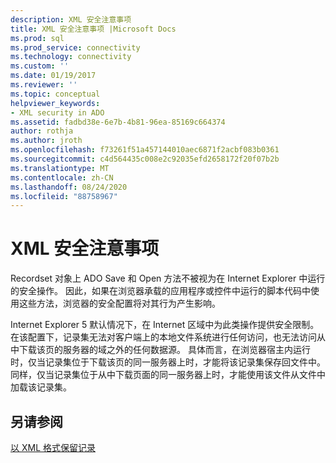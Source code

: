 ```yaml
---
description: XML 安全注意事项
title: XML 安全注意事项 |Microsoft Docs
ms.prod: sql
ms.prod_service: connectivity
ms.technology: connectivity
ms.custom: ''
ms.date: 01/19/2017
ms.reviewer: ''
ms.topic: conceptual
helpviewer_keywords:
- XML security in ADO
ms.assetid: fadbd38e-6e7b-4b81-96ea-85169c664374
author: rothja
ms.author: jroth
ms.openlocfilehash: f73261f51a457144010aec6871f2acbf083b0361
ms.sourcegitcommit: c4d564435c008e2c92035efd2658172f20f07b2b
ms.translationtype: MT
ms.contentlocale: zh-CN
ms.lasthandoff: 08/24/2020
ms.locfileid: "88758967"
---
```

# <a name="xml-security-considerations"></a>XML 安全注意事项
Recordset 对象上 ADO Save 和 Open 方法不被视为在 Internet Explorer 中运行的安全操作。 因此，如果在浏览器承载的应用程序或控件中运行的脚本代码中使用这些方法，浏览器的安全配置将对其行为产生影响。  
  
 Internet Explorer 5 默认情况下，在 Internet 区域中为此类操作提供安全限制。 在该配置下，记录集无法对客户端上的本地文件系统进行任何访问，也无法访问从中下载该页的服务器的域之外的任何数据源。 具体而言，在浏览器宿主内运行时，仅当记录集位于下载该页的同一服务器上时，才能将该记录集保存回文件中。 同样，仅当记录集位于从中下载页面的同一服务器上时，才能使用该文件从文件中加载该记录集。  
  
## <a name="see-also"></a>另请参阅  
 [以 XML 格式保留记录](./persisting-records-in-xml-format.md)